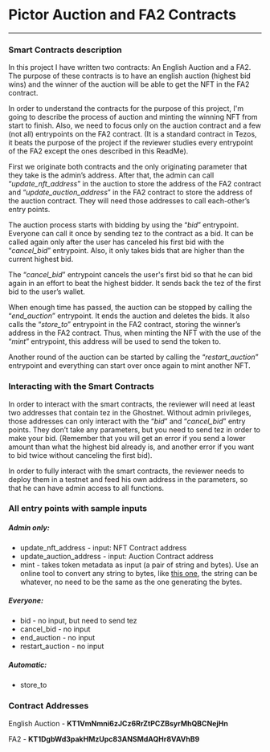 # Pictor Auction and FA2 Contracts

------------

### Smart Contracts description

In this project I have written two contracts: An English Auction and a FA2. The purpose of these contracts is to have an english auction (highest bid wins) and the winner of the auction will be able to get the NFT in the FA2 contract.

In order to understand the contracts for the purpose of this project, I'm going to describe the process of auction and minting the winning NFT from start to finish. Also, we need to focus only on the auction contract and a few (not all) entrypoints on the FA2 contract. (It is a standard contract in Tezos, it beats the purpose of the project if the reviewer studies every entrypoint of the FA2 except the ones described in this ReadMe).

First we originate both contracts and the only originating parameter that they take is the admin’s address. After that, the admin can call “*update_nft_address*” in the auction to store the address of the FA2 contract and “*update_auction_address*” in the FA2 contract to store the address of the auction contract. They will need those addresses to call each-other’s entry points.

The auction process starts with bidding by using the “*bid*” entrypoint. Everyone can call it once by sending tez to the contract as a bid. It can be called again only after the user has canceled his first bid with the “*cancel_bid*” entrypoint. Also, it only takes bids that are higher than the current highest bid.

The “*cancel_bid*” entrypoint cancels the user's first bid so that he can bid again in an effort to beat the highest bidder. It sends back the tez of the first bid to the user’s wallet.

When enough time has passed, the auction can be stopped by calling the “*end_auction*” entrypoint. It ends the auction and deletes the bids. It also calls the “*store_to*” entrypoint in the FA2 contract, storing the winner’s address in the FA2 contract. Thus, when minting the NFT with the use of the “*mint*” entrypoint, this address will be used to send the token to.

Another round of the auction can be started by calling the “*restart_auction*” entrypoint and everything can start over once again to mint another NFT.

### Interacting with the Smart Contracts

In order to interact with the smart contracts, the reviewer will need at least two addresses that contain tez in the Ghostnet. Without admin privileges, those addresses can only interact with the “*bid*” and “*cancel_bid*” entry points. They don’t take any parameters, but you need to send tez in order to make your bid. (Remember that you will get an error if you send a lower amount than what the highest bid already is, and another error if you want to bid twice without canceling the first bid).

In order to fully interact with the smart contracts, the reviewer needs to deploy them in a testnet and feed his own address in the parameters, so that he can have admin access to all functions.

### All entry points with sample inputs

##### Admin only:

- update_nft_address - input: NFT Contract address
- update_auction_address - input: Auction Contract address
- mint - takes token metadata as input (a pair of string and bytes). Use an online tool to convert any string to bytes, like [this one](https://onlinestringtools.com/convert-string-to-bytes  "this one"), the string can be whatever, no need to be the same as the one generating the bytes.

##### Everyone:

- bid - no input, but need to send tez
- cancel_bid - no input
- end_auction - no input
- restart_auction - no input

##### Automatic:

- store_to

### Contract Addresses

English Auction - **KT1VmNmni6zJCz6RrZtPCZBsyrMhQBCNejHn**

FA2 - **KT1DgbWd3pakHMzUpc83ANSMdAQHr8VAVhB9**
